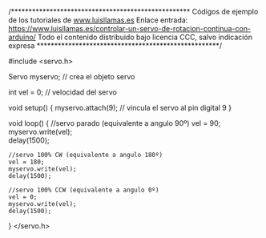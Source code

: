 /***************************************************
Códigos de ejemplo de los tutoriales de www.luisllamas.es
Enlace entrada: https://www.luisllamas.es/controlar-un-servo-de-rotacion-continua-con-arduino/
Todo el contenido distribuido bajo licencia CCC, salvo indicación expresa
****************************************************/

#include <servo.h>

Servo myservo;  // crea el objeto servo

int vel = 0;    // velocidad del servo

void setup() {
	myservo.attach(9);  // vincula el servo al pin digital 9
}

void loop() {
	//servo parado (equivalente a angulo 90º)
	vel = 90;
	myservo.write(vel);              
	delay(1500);    

	//servo 100% CW (equivalente a angulo 180º)
	vel = 180;
	myservo.write(vel);              
	delay(1500); 

	//servo 100% CCW (equivalente a angulo 0º)
	vel = 0;
	myservo.write(vel);              
	delay(1500); 
}
</servo.h>